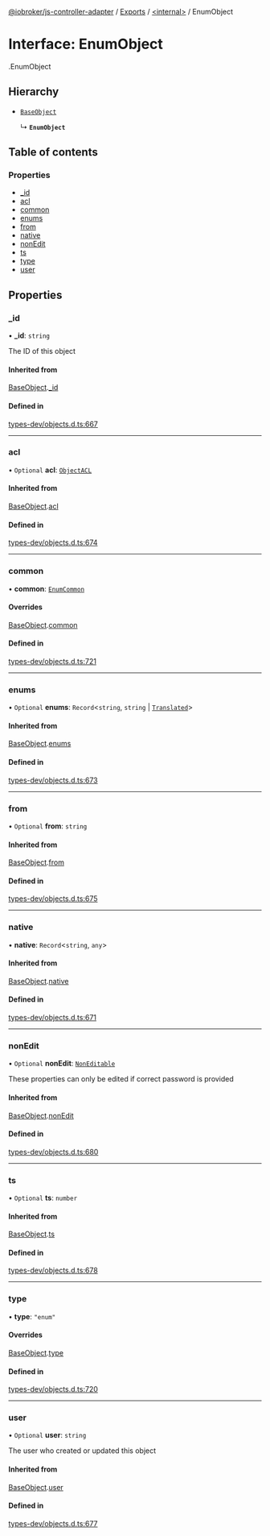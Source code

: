 [@iobroker/js-controller-adapter](../README.md) / [Exports](../modules.md) / [<internal\>](../modules/internal_.md) / EnumObject

# Interface: EnumObject

[<internal>](../modules/internal_.md).EnumObject

## Hierarchy

- [`BaseObject`](internal_.BaseObject.md)

  ↳ **`EnumObject`**

## Table of contents

### Properties

- [\_id](internal_.EnumObject.md#_id)
- [acl](internal_.EnumObject.md#acl)
- [common](internal_.EnumObject.md#common)
- [enums](internal_.EnumObject.md#enums)
- [from](internal_.EnumObject.md#from)
- [native](internal_.EnumObject.md#native)
- [nonEdit](internal_.EnumObject.md#nonedit)
- [ts](internal_.EnumObject.md#ts)
- [type](internal_.EnumObject.md#type)
- [user](internal_.EnumObject.md#user)

## Properties

### \_id

• **\_id**: `string`

The ID of this object

#### Inherited from

[BaseObject](internal_.BaseObject.md).[_id](internal_.BaseObject.md#_id)

#### Defined in

[types-dev/objects.d.ts:667](https://github.com/ioBroker/ioBroker.js-controller/blob/73031bf7/packages/types-dev/objects.d.ts#L667)

___

### acl

• `Optional` **acl**: [`ObjectACL`](internal_.ObjectACL.md)

#### Inherited from

[BaseObject](internal_.BaseObject.md).[acl](internal_.BaseObject.md#acl)

#### Defined in

[types-dev/objects.d.ts:674](https://github.com/ioBroker/ioBroker.js-controller/blob/73031bf7/packages/types-dev/objects.d.ts#L674)

___

### common

• **common**: [`EnumCommon`](internal_.EnumCommon.md)

#### Overrides

[BaseObject](internal_.BaseObject.md).[common](internal_.BaseObject.md#common)

#### Defined in

[types-dev/objects.d.ts:721](https://github.com/ioBroker/ioBroker.js-controller/blob/73031bf7/packages/types-dev/objects.d.ts#L721)

___

### enums

• `Optional` **enums**: `Record`<`string`, `string` \| [`Translated`](../modules/internal_.md#translated)\>

#### Inherited from

[BaseObject](internal_.BaseObject.md).[enums](internal_.BaseObject.md#enums)

#### Defined in

[types-dev/objects.d.ts:673](https://github.com/ioBroker/ioBroker.js-controller/blob/73031bf7/packages/types-dev/objects.d.ts#L673)

___

### from

• `Optional` **from**: `string`

#### Inherited from

[BaseObject](internal_.BaseObject.md).[from](internal_.BaseObject.md#from)

#### Defined in

[types-dev/objects.d.ts:675](https://github.com/ioBroker/ioBroker.js-controller/blob/73031bf7/packages/types-dev/objects.d.ts#L675)

___

### native

• **native**: `Record`<`string`, `any`\>

#### Inherited from

[BaseObject](internal_.BaseObject.md).[native](internal_.BaseObject.md#native)

#### Defined in

[types-dev/objects.d.ts:671](https://github.com/ioBroker/ioBroker.js-controller/blob/73031bf7/packages/types-dev/objects.d.ts#L671)

___

### nonEdit

• `Optional` **nonEdit**: [`NonEditable`](internal_.NonEditable.md)

These properties can only be edited if correct password is provided

#### Inherited from

[BaseObject](internal_.BaseObject.md).[nonEdit](internal_.BaseObject.md#nonedit)

#### Defined in

[types-dev/objects.d.ts:680](https://github.com/ioBroker/ioBroker.js-controller/blob/73031bf7/packages/types-dev/objects.d.ts#L680)

___

### ts

• `Optional` **ts**: `number`

#### Inherited from

[BaseObject](internal_.BaseObject.md).[ts](internal_.BaseObject.md#ts)

#### Defined in

[types-dev/objects.d.ts:678](https://github.com/ioBroker/ioBroker.js-controller/blob/73031bf7/packages/types-dev/objects.d.ts#L678)

___

### type

• **type**: ``"enum"``

#### Overrides

[BaseObject](internal_.BaseObject.md).[type](internal_.BaseObject.md#type)

#### Defined in

[types-dev/objects.d.ts:720](https://github.com/ioBroker/ioBroker.js-controller/blob/73031bf7/packages/types-dev/objects.d.ts#L720)

___

### user

• `Optional` **user**: `string`

The user who created or updated this object

#### Inherited from

[BaseObject](internal_.BaseObject.md).[user](internal_.BaseObject.md#user)

#### Defined in

[types-dev/objects.d.ts:677](https://github.com/ioBroker/ioBroker.js-controller/blob/73031bf7/packages/types-dev/objects.d.ts#L677)
